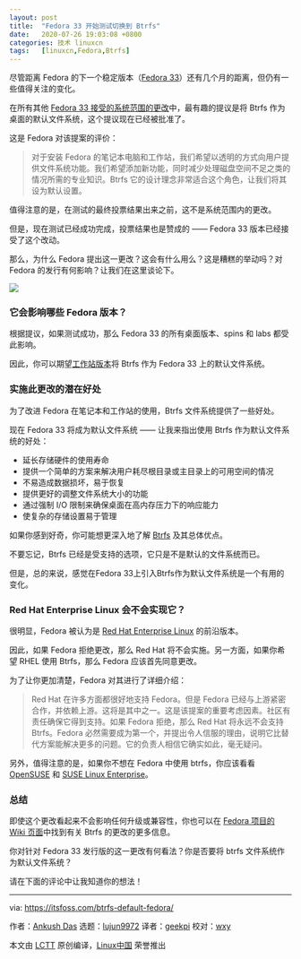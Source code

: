 ```yaml
---
layout: post
title:	"Fedora 33 开始测试切换到 Btrfs"
date:	2020-07-26 19:03:08 +0800 
categories:	技术 linuxcn 
tags:	[linuxcn,Fedora,Btrfs]
---
```



尽管距离 Fedora 的下一个稳定版本（[Fedora 33](https://fedoraproject.org/wiki/Releases/33/ChangeSet)）还有几个月的距离，但仍有一些值得关注的变化。


在所有其他 [Fedora 33 接受的系统范围的更改](https://fedoraproject.org/wiki/Releases/33/ChangeSet)中，最有趣的提议是将 Btrfs 作为桌面的默认文件系统，这个提议现在已经被批准了。


这是 Fedora 对该提案的评价：



> 
> 对于安装 Fedora 的笔记本电脑和工作站，我们希望以透明的方式向用户提供文件系统功能。我们希望添加新功能，同时减少处理磁盘空间不足之类的情况所需的专业知识。Btrfs 它的设计理念非常适合这个角色，让我们将其设为默认设置。
> 
> 
> 


值得注意的是，在测试的最终投票结果出来之前，这不是系统范围内的更改。


但是，现在测试已经成功完成，投票结果也是赞成的 —— Fedora 33 版本已经接受了这个改动。


那么，为什么 Fedora 提出这一更改？这会有什么用么？这是糟糕的举动吗？对 Fedora 的发行有何影响？让我们在这里谈论下。


![](/Asserts/Images//attachment/album/202007/26/190301imqooeqoq1y3j831.png)


### 它会影响哪些 Fedora 版本？


根据提议，如果测试成功，那么 Fedora 33 的所有桌面版本、spins 和 labs 都受此影响。


因此，你可以期望[工作站版本](https://getfedora.org/en/workstation/)将 Btrfs 作为 Fedora 33 上的默认文件系统。


### 实施此更改的潜在好处


为了改进 Fedora 在笔记本和工作站的使用，Btrfs 文件系统提供了一些好处。


现在 Fedora 33 将成为默认文件系统 —— 让我来指出使用 Btrfs 作为默认文件系统的好处：


* 延长存储硬件的使用寿命
* 提供一个简单的方案来解决用户耗尽根目录或主目录上的可用空间的情况
* 不易造成数据损坏，易于恢复
* 提供更好的调整文件系统大小的功能
* 通过强制 I/O 限制来确保桌面在高内存压力下的响应能力
* 使复杂的存储设置易于管理


如果你感到好奇，你可能想更深入地了解 [Btrfs](https://en.wikipedia.org/wiki/Btrfs) 及其总体优点。


不要忘记，Btrfs 已经是受支持的选项，它只是不是默认的文件系统而已。


但是，总的来说，感觉在Fedora 33上引入Btrfs作为默认文件系统是一个有用的变化。


### Red Hat Enterprise Linux 会不会实现它？


很明显，Fedora 被认为是 [Red Hat Enterprise Linux](https://www.redhat.com/en/technologies/linux-platforms/enterprise-linux) 的前沿版本。


因此，如果 Fedora 拒绝更改，那么 Red Hat 将不会实施。另一方面，如果你希望 RHEL 使用 Btrfs，那么 Fedora 应该首先同意更改。


为了让你更加清楚，Fedora 对其进行了详细介绍：



> 
> Red Hat 在许多方面都很好地支持 Fedora。但是 Fedora 已经与上游紧密合作，并依赖上游。这将是其中之一。这是该提案的重要考虑因素。社区有责任确保它得到支持。如果 Fedora 拒绝，那么 Red Hat 将永远不会支持 Btrfs。Fedora 必然需要成为第一个，并提出令人信服的理由，说明它比替代方案能解决更多的问题。它的负责人相信它确实如此，毫无疑问。
> 
> 
> 


另外，值得注意的是，如果你不想在 Fedora 中使用 btrfs，你应该看看 [OpenSUSE](https://www.opensuse.org) 和 [SUSE Linux Enterprise](https://www.suse.com)。


### 总结


即使这个更改看起来不会影响任何升级或兼容性，你也可以在 [Fedora 项目的 Wiki 页面](https://fedoraproject.org/wiki/Changes/BtrfsByDefault)中找到有关 Btrfs 的更改的更多信息。


你对针对 Fedora 33 发行版的这一更改有何看法？你是否要将 btrfs 文件系统作为默认文件系统？


请在下面的评论中让我知道你的想法！




---


via: <https://itsfoss.com/btrfs-default-fedora/>


作者：[Ankush Das](https://itsfoss.com/author/ankush/) 选题：[lujun9972](https://github.com/lujun9972) 译者：[geekpi](https://github.com/geekpi) 校对：[wxy](https://github.com/wxy)


本文由 [LCTT](https://github.com/LCTT/TranslateProject) 原创编译，[Linux中国](https://linux.cn/) 荣誉推出
